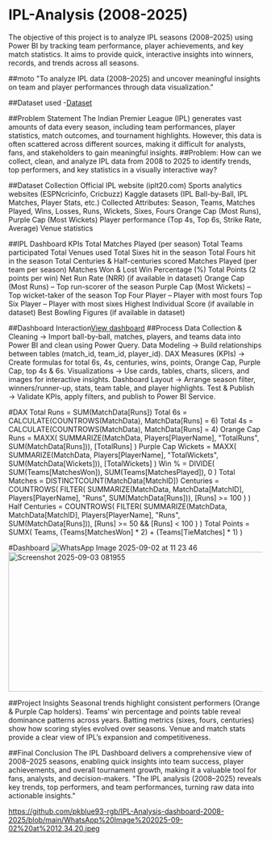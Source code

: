 # IPL-Analysis (2008-2025)

The objective of this project is to analyze IPL seasons (2008–2025) using Power BI by tracking team performance, player achievements, and key match statistics.
It aims to provide quick, interactive insights into winners, records, and trends across all seasons.

##moto
"To analyze IPL data (2008–2025) and uncover meaningful insights on team and player performances through data visualization."


##Dataset used
-<a href="https://github.com/pkblue93-rgb/IPL-Analysis-dashboard-2008-2025/blob/main/teams_data.csv">Dataset</a>

##Problem Statement
The Indian Premier League (IPL) generates vast amounts of data every season, including team performances, player statistics, match outcomes, and tournament highlights. However, this data is often scattered across different sources, making it difficult for analysts, fans, and stakeholders to gain meaningful insights.
##Problem: How can we collect, clean, and analyze IPL data from 2008 to 2025 to identify trends, top performers, and key statistics in a visually interactive way?

##Dataset Collection
Official IPL website (iplt20.com)
Sports analytics websites (ESPNcricinfo, Cricbuzz)
Kaggle datasets (IPL Ball-by-Ball, IPL Matches, Player Stats, etc.)
Collected Attributes:
Season, Teams, Matches Played, Wins, Losses, Runs, Wickets, Sixes, Fours
Orange Cap (Most Runs), Purple Cap (Most Wickets)
Player performance (Top 4s, Top 6s, Strike Rate, Average)
Venue statistics

##IPL Dashboard KPIs
Total Matches Played (per season)
Total Teams participated
Total Venues used
Total Sixes hit in the season
Total Fours hit in the season
Total Centuries & Half-centuries scored
Matches Played (per team per season)
Matches Won & Lost
Win Percentage (%)
Total Points (2 points per win)
Net Run Rate (NRR) (if available in dataset)
Orange Cap (Most Runs) – Top run-scorer of the season
Purple Cap (Most Wickets) – Top wicket-taker of the season
Top Four Player – Player with most fours
Top Six Player – Player with most sixes
Highest Individual Score (if available in dataset)
Best Bowling Figures (if available in dataset)

##Dashboard Interaction<a href="https://github.com/pkblue93-rgb/IPL-Analysis-dashboard-2008-2025/blob/main/WhatsApp%20Image%202025-09-02%20at%2012.34.20.jpeg">View dashboard</a>
##Process
Data Collection & Cleaning → Import ball-by-ball, matches, players, and teams data into Power BI and clean using Power Query.
Data Modeling → Build relationships between tables (match_id, team_id, player_id).
DAX Measures (KPIs) → Create formulas for total 6s, 4s, centuries, wins, points, Orange Cap, Purple Cap, top 4s & 6s.
Visualizations → Use cards, tables, charts, slicers, and images for interactive insights.
Dashboard Layout → Arrange season filter, winners/runner-up, stats, team table, and player highlights.
Test & Publish → Validate KPIs, apply filters, and publish to Power BI Service.

#DAX
Total Runs = SUM(MatchData[Runs])
Total 6s = CALCULATE(COUNTROWS(MatchData), MatchData[Runs] = 6)
Total 4s = CALCULATE(COUNTROWS(MatchData), MatchData[Runs] = 4)
Orange Cap Runs = 
MAXX(
    SUMMARIZE(MatchData, Players[PlayerName], "TotalRuns", SUM(MatchData[Runs])),
    [TotalRuns]
)
Purple Cap Wickets = 
MAXX(
    SUMMARIZE(MatchData, Players[PlayerName], "TotalWickets", SUM(MatchData[Wickets])),
    [TotalWickets]
)
Win % = 
DIVIDE(
    SUM(Teams[MatchesWon]),
    SUM(Teams[MatchesPlayed]),
    0
)
Total Matches = DISTINCTCOUNT(MatchData[MatchID])
Centuries = 
COUNTROWS(
    FILTER(
        SUMMARIZE(MatchData, MatchData[MatchID], Players[PlayerName], "Runs", SUM(MatchData[Runs])),
        [Runs] >= 100
    )
)
Half Centuries = 
COUNTROWS(
    FILTER(
        SUMMARIZE(MatchData, MatchData[MatchID], Players[PlayerName], "Runs", SUM(MatchData[Runs])),
        [Runs] >= 50 && [Runs] < 100
    )
)
Total Points = 
SUMX(
    Teams,
    (Teams[MatchesWon] * 2) + (Teams[TieMatches] * 1)
)


#Dashboard
![WhatsApp Image 2025-09-02 at 11 23 46](https://github.com/user-attachments/assets/dbe9407d-a294-4a76-a0f3-ef40246fdbc6)
<img width="518" height="277" alt="Screenshot 2025-09-03 081955" src="https://github.com/user-attachments/assets/2da24017-675c-4d75-9f84-b93fe66162d2" />




##Project Insights
Seasonal trends highlight consistent performers (Orange & Purple Cap holders).
Teams’ win percentage and points table reveal dominance patterns across years.
Batting metrics (sixes, fours, centuries) show how scoring styles evolved over seasons.
Venue and match stats provide a clear view of IPL’s expansion and competitiveness.

##Final Conclusion
The IPL Dashboard delivers a comprehensive view of 2008–2025 seasons, enabling quick insights into team success, player achievements, and overall tournament growth, making it a valuable tool for fans, analysts, and decision-makers.
"The IPL analysis (2008–2025) reveals key trends, top performers, and team performances, turning raw data into actionable insights."





https://github.com/pkblue93-rgb/IPL-Analysis-dashboard-2008-2025/blob/main/WhatsApp%20Image%202025-09-02%20at%2012.34.20.jpeg
